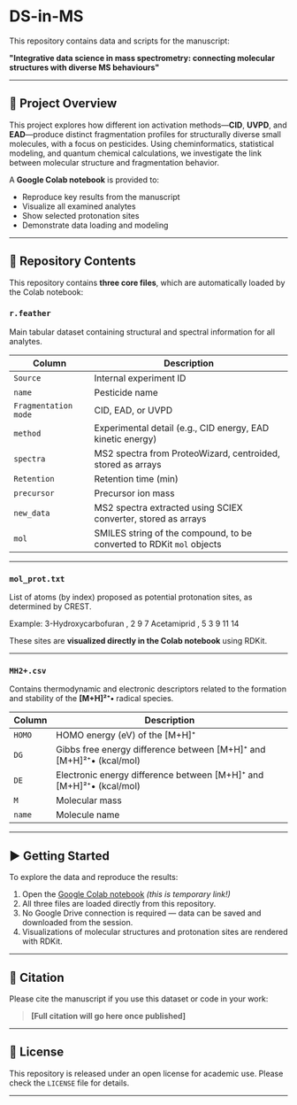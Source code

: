 # DS-in-MS

This repository contains data and scripts for the manuscript:

**"Integrative data science in mass spectrometry: connecting molecular structures with diverse MS behaviours"**

---

## 🔬 Project Overview

This project explores how different ion activation methods—**CID**, **UVPD**, and **EAD**—produce distinct fragmentation profiles for structurally diverse small molecules, with a focus on pesticides. Using cheminformatics, statistical modeling, and quantum chemical calculations, we investigate the link between molecular structure and fragmentation behavior.

A **Google Colab notebook** is provided to:
- Reproduce key results from the manuscript
- Visualize all examined analytes
- Show selected protonation sites
- Demonstrate data loading and modeling

---

## 📁 Repository Contents

This repository contains **three core files**, which are automatically loaded by the Colab notebook:

### `r.feather`
Main tabular dataset containing structural and spectral information for all analytes.

| Column            | Description                                                                 |
|-------------------|-----------------------------------------------------------------------------|
| `Source`          | Internal experiment ID                                                      |
| `name`            | Pesticide name                                                              |
| `Fragmentation mode` | CID, EAD, or UVPD                                                        |
| `method`          | Experimental detail (e.g., CID energy, EAD kinetic energy)                  |
| `spectra`         | MS2 spectra from ProteoWizard, centroided, stored as arrays                |
| `Retention`       | Retention time (min)                                                        |
| `precursor`       | Precursor ion mass                                                          |
| `new_data`        | MS2 spectra extracted using SCIEX converter, stored as arrays              |
| `mol`             | SMILES string of the compound, to be converted to RDKit `mol` objects       |

---

### `mol_prot.txt`
List of atoms (by index) proposed as potential protonation sites, as determined by CREST.

Example:
3-Hydroxycarbofuran , 2 9 7
Acetamiprid , 5 3 9 11 14


These sites are **visualized directly in the Colab notebook** using RDKit.

---

### `MH2+.csv`
Contains thermodynamic and electronic descriptors related to the formation and stability of the **[M+H]²⁺•** radical species.

| Column | Description                                                                 |
|--------|-----------------------------------------------------------------------------|
| `HOMO` | HOMO energy (eV) of the [M+H]⁺                                    |
| `DG`   | Gibbs free energy difference between [M+H]⁺ and [M+H]²⁺• (kcal/mol)           |
| `DE`   | Electronic energy difference between [M+H]⁺ and [M+H]²⁺• (kcal/mol)           |
| `M`    | Molecular mass                                                              |
| `name` | Molecule name                                                               |

---

## ▶️ Getting Started

To explore the data and reproduce the results:

1. Open the [Google Colab notebook](https://colab.research.google.com/) *(this is temporary link!)*  
2. All three files are loaded directly from this repository.  
3. No Google Drive connection is required — data can be saved and downloaded from the session.  
4. Visualizations of molecular structures and protonation sites are rendered with RDKit.

---

## 🧪 Citation

Please cite the manuscript if you use this dataset or code in your work:  
> **[Full citation will go here once published]**

---

## 📜 License

This repository is released under an open license for academic use. Please check the `LICENSE` file for details.

---
